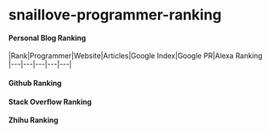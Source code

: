 # snaillove-programmer-ranking

#### Personal Blog Ranking

|Rank|Programmer|Website|Articles|Google Index|Google PR|Alexa Ranking
|---|---|---|---|---|



#### Github Ranking

#### Stack Overflow Ranking

#### Zhihu Ranking

